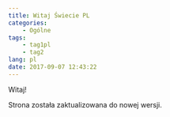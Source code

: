 ```yaml
---
title: Witaj Świecie PL
categories:
    - Ogólne
tags:
    - tag1pl
    - tag2
lang: pl
date: 2017-09-07 12:43:22
---
```

Witaj! 
<!-- more -->
Strona została zaktualizowana do nowej wersji. 